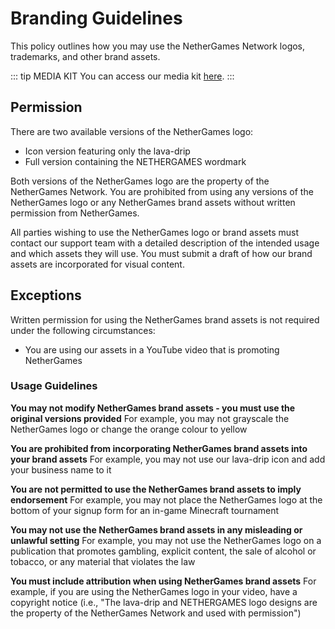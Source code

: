# Branding Guidelines

This policy outlines how you may use the NetherGames Network logos, trademarks, and other brand assets.

::: tip MEDIA KIT
You can access our media kit [here](https://ngmc.co/media).
:::

## Permission

There are two available versions of the NetherGames logo:
* Icon version featuring only the lava-drip
* Full version containing the NETHERGAMES wordmark

Both versions of the NetherGames logo are the property of the NetherGames Network. You are prohibited from using any versions of the NetherGames logo or any NetherGames brand assets without written permission from NetherGames.

All parties wishing to use the NetherGames logo or brand assets must contact our support team with a detailed description of the intended usage and which assets they will use. You must submit a draft of how our brand assets are incorporated for visual content.

## Exceptions

Written permission for using the NetherGames brand assets is not required under the following circumstances:
* You are using our assets in a YouTube video that is promoting NetherGames

### Usage Guidelines

**You may not modify NetherGames brand assets - you must use the original versions provided**
For example, you may not grayscale the NetherGames logo or change the orange colour to yellow

**You are prohibited from incorporating NetherGames brand assets into your brand assets**
For example, you may not use our lava-drip icon and add your business name to it

**You are not permitted to use the NetherGames brand assets to imply endorsement**
For example, you may not place the NetherGames logo at the bottom of your signup form for an in-game Minecraft tournament

**You may not use the NetherGames brand assets in any misleading or unlawful setting**
For example, you may not use the NetherGames logo on a publication that promotes gambling, explicit content, the sale of alcohol or tobacco, or any material that violates the law

**You must include attribution when using NetherGames brand assets**
For example, if you are using the NetherGames logo in your video, have a copyright notice (i.e., "The lava-drip and NETHERGAMES logo designs are the property of the NetherGames Network and used with permission")
